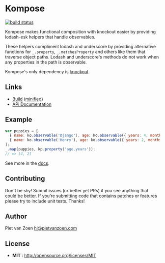 Kompose
===

[![build status](https://circleci.com/gh/pietvanzoen/knockout-kompose/tree/master.png?style=shield&circle-token=2f8da00e5b66e2fac946f1acd292315422a8119b)](https://circleci.com/gh/pietvanzoen/knockout-kompose)

Kompose makes functional composition with knockout easier by providing lodash-esk helpers that handle observables.

These helpers compliment lodash and underscore by providing alternative functions for `_.property`, `_.matchesProperty` and others like them that traverse object paths. Lodash and underscore's methods do not work when any properties in the path is observable.

Kompose's only dependency is [knockout](http://knockoutjs.com/).

## Links
* [Build](https://raw.githubusercontent.com/pietvanzoen/knockout-kompose/master/dist/kompose.js) ([minified](https://raw.githubusercontent.com/pietvanzoen/knockout-kompose/master/dist/kompose.min.js))
* [API Documentation](https://github.com/pietvanzoen/knockout-kompose/tree/master/doc)

## Example
```js
var puppies = [
  { name: ko.observable('Django'), age: ko.observable({ years: 4, months: 2 }) },
  { name: ko.observable('Henry'), age: ko.observable({ years: 2, months: 6 }) }
];
_.map(puppies, kp.property('age.years'));
// => [4, 2]
```

See more in the [docs](https://github.com/pietvanzoen/knockout-kompose/tree/master/doc).

## Contributing

Don't be shy! Submit issues (or better yet PRs) if you see anything that could be better. If you're submitting code that contains patches or features please try to include unit tests. Thanks!

## Author

Piet van Zoen <hi@pietvanzoen.com>

## License

 - **MIT** : http://opensource.org/licenses/MIT
